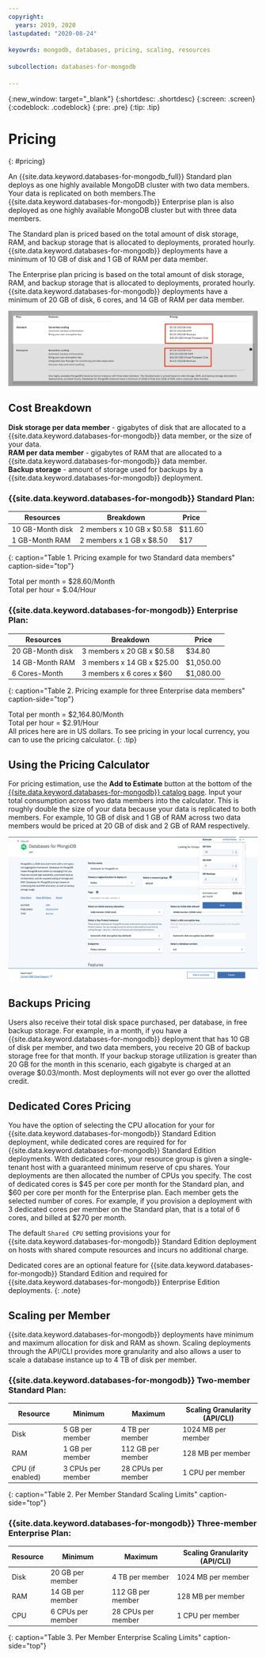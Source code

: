 ```yaml
---
copyright:
  years: 2019, 2020
lastupdated: "2020-08-24"

keyowrds: mongodb, databases, pricing, scaling, resources

subcollection: databases-for-mongodb

---
```


{:new_window: target="_blank"}
{:shortdesc: .shortdesc}
{:screen: .screen}
{:codeblock: .codeblock}
{:pre: .pre}
{:tip: .tip}

# Pricing
{: #pricing}

An {{site.data.keyword.databases-for-mongodb_full}} Standard plan deploys as one highly available MongoDB cluster with two data members. Your data is replicated on both members.The {{site.data.keyword.databases-for-mongodb}} Enterprise plan is also deployed as one highly available MongoDB cluster but with three data members.

The Standard plan is priced based on the total amount of disk storage, RAM, and backup storage that is allocated to deployments, prorated hourly. {{site.data.keyword.databases-for-mongodb}} deployments have a minimum of 10 GB of disk and 1 GB of RAM per data member.

 The Enterprise plan pricing is based on the total amount of disk storage, RAM, and backup storage that is allocated to deployments, prorated hourly. {{site.data.keyword.databases-for-mongodb}} deployments have a minimum of 20 GB of disk, 6 cores, and 14 GB of RAM per data member.

![Pricing chart for Standard and Enterprise plans](images/pricing-plans.png)

## Cost Breakdown

**Disk storage per data member** - gigabytes of disk that are allocated to a {{site.data.keyword.databases-for-mongodb}} data member, or the size of your data.  
**RAM per data member** - gigabytes of RAM that are allocated to a {{site.data.keyword.databases-for-mongodb}} data member.  
**Backup storage** - amount of storage used for backups by a {{site.data.keyword.databases-for-mongodb}} deployment.

### {{site.data.keyword.databases-for-mongodb}} Standard Plan: 
Resources | Breakdown | Price
-------|-------|-------
10 GB-Month disk | 2 members x 10 GB x $0.58 | $11.60
1 GB-Month RAM | 2 members x 1 GB  x $8.50 | $17
{: caption="Table 1. Pricing example for two Standard data members" caption-side="top"}

Total per month = $28.60/Month  
Total per hour = $.04/Hour  

### {{site.data.keyword.databases-for-mongodb}} Enterprise Plan: 
Resources | Breakdown | Price
-------|-------|-------
20 GB-Month disk | 3 members x 20 GB x $0.58 | $34.80
14 GB-Month RAM | 3 members x 14 GB  x $25.00 | $1,050.00
6 Cores-Month | 3 members x 6 cores x $60 | $1,080.00
{: caption="Table 2. Pricing example for three Enterprise data members" caption-side="top"}

Total per month = $2,164.80/Month  
Total per hour = $2.91/Hour  
All prices here are in US dollars. To see pricing in your local currency, you can to use the pricing calculator.
{: .tip}

## Using the Pricing Calculator

For pricing estimation, use the **Add to Estimate** button at the bottom of the [{{site.data.keyword.databases-for-mongodb}} catalog page](https://cloud.ibm.com/catalog/databases-for-mongodb). Input your total consumption across two data members into the calculator. This is roughly double the size of your data because your data is replicated to both members. For example, 10 GB of disk and 1 GB of RAM across two data members would be priced at 20 GB of disk and 2 GB of RAM respectively.

![Pricing calculator estimation with 10 GB of disk and 1 GB of RAM, per member](images/pricing-calc.png)

## Backups Pricing

Users also receive their total disk space purchased, per database, in free backup storage. For example, in a month, if you have a {{site.data.keyword.databases-for-mongodb}} deployment that has 10 GB of disk per member, and two data members, you receive 20 GB of backup storage free for that month. If your backup storage utilization is greater than 20 GB for the month in this scenario, each gigabyte is charged at an overage $0.03/month. Most deployments will not ever go over the allotted credit.

## Dedicated Cores Pricing

You have the option of selecting the CPU allocation for your for {{site.data.keyword.databases-for-mongodb}} Standard Edition deployment, while dedicated cores are required for for {{site.data.keyword.databases-for-mongodb}} Standard Edition deployments. With dedicated cores, your resource group is given a single-tenant host with a guaranteed minimum reserve of cpu shares. Your deployments are then allocated the number of CPUs you specify. The cost of dedicated cores is $45 per core per month for the Standard plan, and $60 per core per month for the Enterprise plan. Each member gets the selected number of cores. For example, if you provision a deployment with 3 dedicated cores per member on the Standard plan, that is a total of 6 cores, and billed at $270 per month. 

The default `Shared CPU` setting provisions your for {{site.data.keyword.databases-for-mongodb}} Standard Edition deployment on hosts with shared compute resources and incurs no additional charge.

Dedicated cores are an optional feature for {{site.data.keyword.databases-for-mongodb}} Standard Edition and required for {{site.data.keyword.databases-for-mongodb}} Enterprise Edition deployments. 
{: .note}



## Scaling per Member

{{site.data.keyword.databases-for-mongodb}} deployments have minimum and maximum allocation for disk and RAM as shown. Scaling deployments through the API/CLI provides more granularity and also allows a user to scale a database instance up to 4 TB of disk per member.

### {{site.data.keyword.databases-for-mongodb}} Two-member Standard Plan:
Resource | Minimum | Maximum | Scaling Granularity (API/CLI)
----------|-----|-----|-------
Disk | 5 GB per member | 4 TB per member | 1024 MB per member
RAM | 1 GB per member | 112 GB per member | 128 MB per member
CPU (if enabled) | 3 CPUs per member | 28 CPUs per member| 1 CPU per member
{: caption="Table 2. Per Member Standard Scaling Limits" caption-side="top"}

### {{site.data.keyword.databases-for-mongodb}} Three-member Enterprise Plan:
Resource | Minimum | Maximum | Scaling Granularity (API/CLI)
----------|-----|-----|-------
Disk | 20 GB per member | 4 TB per member | 1024 MB per member
RAM | 14 GB per member | 112 GB per member | 128 MB per member
CPU | 6 CPUs per member | 28 CPUs per member| 1 CPU per member
{: caption="Table 3. Per Member Enterprise Scaling Limits" caption-side="top"}

